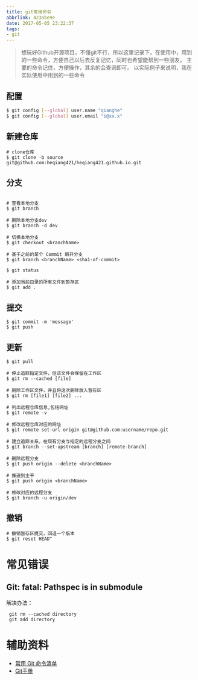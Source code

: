 ```yaml
---
title: git常用命令
abbrlink: 423abe9e
date: 2017-05-05 23:22:37
tags:
- git
---
```


> 想玩好Github开源项目，不懂git不行，所以这里记录下，在使用中，用到的一些命令，方便自己以后去反复记忆，同时也希望能帮到一些朋友。
主要的命令记住，方便操作，其余的会查询即可。
以实际例子来说明，我在实际使用中用到的一些命令

## 配置
```bash
$ git config [--global] user.name "qianghe"
$ git config [--global] user.email "i@xx.x"

```
## 新建仓库

```
# clone仓库
$ git clone -b source git@github.com:heqiang421/heqiang421.github.io.git

```
## 分支
```

# 查看本地分支
$ git branch 

# 删除本地分支dev
$ git branch -d dev

# 切换本地分支
$ git checkout <branchName>

# 基于之前的某个 Commit 新开分支
$ git branch <branchName> <sha1-of-commit>

$ git status

# 添加当前目录的所有文件到暂存区
$ git add .

```

## 提交
```
$ git commit -m 'message'
$ git push
```
## 更新
```
$ git pull

# 停止追踪指定文件，但该文件会保留在工作区
$ git rm --cached [file]

# 删除工作区文件，并且将这次删除放入暂存区
$ git rm [file1] [file2] ...

# 列出远程仓库信息,包括网址
$ git remote -v

# 修改远程仓库对应的网址
$ git remote set-url origin git@github.com:username/repo.git

# 建立追踪关系，在现有分支与指定的远程分支之间
$ git branch --set-upstream [branch] [remote-branch]

# 删除远程分支
$ git push origin --delete <branchName>

# 推送到主干
$ git push origin <branchName>

# 修改对应的远程分支
$ git branch -u origin/dev

```

## 撤销

```
# 撤销暂存区提交，回退一个版本
$ git reset HEAD^

```

# 常见错误
## Git: fatal: Pathspec is in submodule
 解决办法：
  ```
   git rm --cached directory
   git add directory
  
  ```


# 辅助资料

+ [常用 Git 命令清单](http://www.ruanyifeng.com/blog/2015/12/git-cheat-sheet.html)
+ [Git手册](https://git-scm.com/docs)